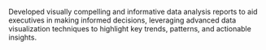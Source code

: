 Developed visually compelling and informative data analysis reports to aid executives in making informed decisions, leveraging advanced data visualization techniques to highlight key trends, patterns, and actionable insights.
